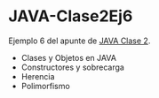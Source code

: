 # JAVA-Clase2Ej6

Ejemplo 6 del apunte de [JAVA Clase 2](https://profmatiasgarcia.com.ar/uploads/tutoriales/ClaseTeoricaJAVA2.pdf).
<ul>
  <li> Clases y Objetos en JAVA</li>
  <li> Constructores y sobrecarga</li>
  <li> Herencia</li>
  <li> Polimorfismo</li>  
</ul>
